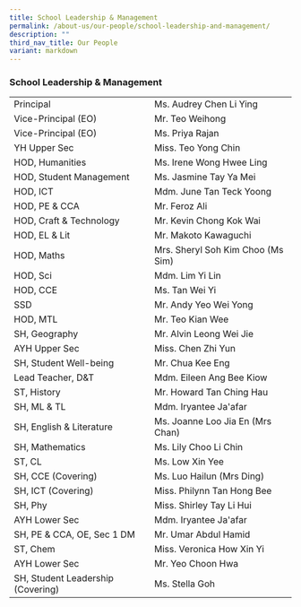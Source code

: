 ```yaml
---
title: School Leadership & Management
permalink: /about-us/our-people/school-leadership-and-management/
description: ""
third_nav_title: Our People
variant: markdown
---
```

### School Leadership & Management

|  	|  	|
|---	|---	|
| Principal 	| Ms. Audrey Chen Li Ying 	|
| Vice-Principal (EO) 	| Mr. Teo Weihong 	|
| Vice-Principal (EO) 	| Ms. Priya Rajan 	|
| YH Upper Sec| Miss. Teo Yong Chin	|
| HOD, Humanities 	| Ms. Irene Wong Hwee Ling	|
| HOD, Student Management 	| Ms. Jasmine Tay Ya Mei  	|
| HOD, ICT 	| Mdm. June Tan Teck Yoong 	|
| HOD, PE & CCA 	| Mr. Feroz Ali 	|
| HOD, Craft & Technology 	| Mr. Kevin Chong Kok Wai	|
| HOD, EL & Lit 	| Mr. Makoto Kawaguchi 	|
| HOD, Maths 	| Mrs. Sheryl Soh Kim Choo (Ms Sim) 	|
| HOD, Sci	| Mdm. Lim Yi Lin 	|
| HOD, CCE 	| Ms. Tan Wei Yi  	|
| SSD	| Mr. Andy Yeo Wei Yong 	|
| HOD, MTL  	| Mr. Teo Kian Wee 	|
| SH, Geography 	| Mr. Alvin Leong Wei Jie 	|
| AYH Upper Sec	| Miss. Chen Zhi Yun	|
| SH, Student Well-being 	| Mr. Chua Kee Eng 	|
| Lead Teacher, D&T 	| Mdm. Eileen Ang Bee Kiow	|
| ST, History	| Mr. Howard Tan Ching Hau 	|
| SH, ML & TL 	| Mdm. Iryantee Ja'afar 	|
| SH, English & Literature 	| Ms. Joanne Loo Jia En (Mrs Chan)	|
| SH, Mathematics 	| Ms. Lily Choo Li Chin 	|
| ST, CL	| Ms. Low Xin Yee 	|
| SH, CCE (Covering)	| Ms. Luo Hailun (Mrs Ding) 	|
| SH, ICT (Covering) 	| Miss. Philynn Tan Hong Bee 	|
| SH, Phy	| Miss. Shirley Tay Li Hui 	|
| AYH Lower Sec	| Mdm. Iryantee Ja'afar |
| SH, PE & CCA, OE, Sec 1 DM	| Mr. Umar Abdul Hamid 	|
| ST, Chem	| Miss. Veronica How Xin Yi 	|
| AYH Lower Sec	| Mr. Yeo Choon Hwa 	|
| SH, Student Leadership (Covering)	| Ms. Stella Goh	|